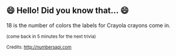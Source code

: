 ## :smile: Hello! Did you know that... :smile:
18 is the number of colors the labels for Crayola crayons come in.

<sup>(come back in 5 minutes for the next trivia)</sup>


<sup>Credits: http://numbersapi.com</sup>
